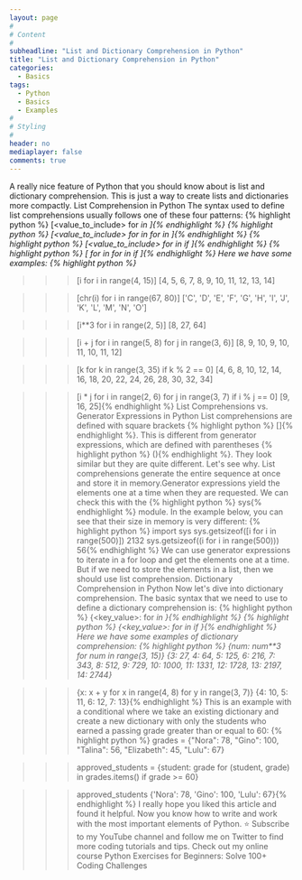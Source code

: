 ```yaml
---
layout: page
#
# Content
#
subheadline: "List and Dictionary Comprehension in Python"
title: "List and Dictionary Comprehension in Python"
categories:
  - Basics
tags:
  - Python
  - Basics
  - Examples
#
# Styling
#
header: no
mediaplayer: false
comments: true
---
```


A really nice feature of Python that you should know about is list and dictionary comprehension. This is just a way to create lists and dictionaries more compactly.
List Comprehension in Python
The syntax used to define list comprehensions usually follows one of these four patterns:
{% highlight python %}
[<value_to_include> for <var> in <sequence>]{% endhighlight %}
{% highlight python %}
[<value_to_include> for <var1> in <sequence1> for <var2> in <sequence2>]{% endhighlight %}
{% highlight python %}
[<value_to_include> for <var> in <sequence> if <condition>]{% endhighlight %}
{% highlight python %}
[<value> for <var1> in <sequence1> for <var2> in <sequence2> if <condition>]{% endhighlight %}
Here we have some examples:
{% highlight python %}
>>> [i for i in range(4, 15)]
[4, 5, 6, 7, 8, 9, 10, 11, 12, 13, 14]

>>> [chr(i) for i in range(67, 80)]
['C', 'D', 'E', 'F', 'G', 'H', 'I', 'J', 'K', 'L', 'M', 'N', 'O']

>>> [i**3 for i in range(2, 5)]
[8, 27, 64]

>>> [i + j for i in range(5, 8) for j in range(3, 6)]
[8, 9, 10, 9, 10, 11, 10, 11, 12]

>>> [k for k in range(3, 35) if k % 2 == 0]
[4, 6, 8, 10, 12, 14, 16, 18, 20, 22, 24, 26, 28, 30, 32, 34]

>>> [i * j for i in range(2, 6) for j in range(3, 7) if i % j == 0]
[9, 16, 25]{% endhighlight %}
List Comprehensions vs. Generator Expressions in Python
List comprehensions are defined with square brackets {% highlight python %}
[]{% endhighlight %}. This is different from generator expressions, which are defined with parentheses {% highlight python %}
(){% endhighlight %}. They look similar but they are quite different. Let's see why.
List comprehensions generate the entire sequence at once and store it in memory.Generator expressions yield the elements one at a time when they are requested.
We can check this with the {% highlight python %}
sys{% endhighlight %} module. In the example below, you can see that their size in memory is very different:
{% highlight python %}
>>> import sys
>>> sys.getsizeof([i for i in range(500)])
2132
>>> sys.getsizeof((i for i in range(500)))
56{% endhighlight %}
We can use generator expressions to iterate in a for loop and get the elements one at a time. But if we need to store the elements in a list, then we should use list comprehension. 
Dictionary Comprehension in Python
Now let's dive into dictionary comprehension. The basic syntax that we need to use to define a dictionary comprehension is:
{% highlight python %}
{<key_value>: <value> for <var> in <sequence>}{% endhighlight %}
{% highlight python %}
{<key_value>: <value> for <var> in <sequence> if <condition>}{% endhighlight %}
Here we have some examples of dictionary comprehension:
{% highlight python %}
>>> {num: num**3 for num in range(3, 15)}
{3: 27, 4: 64, 5: 125, 6: 216, 7: 343, 8: 512, 9: 729, 10: 1000, 11: 1331, 12: 1728, 13: 2197, 14: 2744}

>>> {x: x + y for x in range(4, 8) for y in range(3, 7)}
{4: 10, 5: 11, 6: 12, 7: 13}{% endhighlight %}
This is an example with a conditional where we take an existing dictionary and create a new dictionary with only the students who earned a passing grade greater than or equal to 60:
{% highlight python %}
>>> grades = {"Nora": 78, "Gino": 100, "Talina": 56, "Elizabeth": 45, "Lulu": 67}

>>> approved_students = {student: grade for (student, grade) in grades.items() if grade >= 60}

>>> approved_students
{'Nora': 78, 'Gino': 100, 'Lulu': 67}{% endhighlight %}
I really hope you liked this article and found it helpful. Now you know how to write and work with the most important elements of Python.
⭐ Subscribe to my YouTube channel and follow me on Twitter to find more coding tutorials and tips. Check out my online course Python Exercises for Beginners: Solve 100+ Coding Challenges


